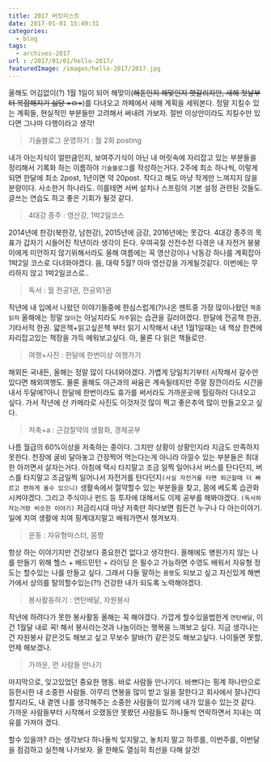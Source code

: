 ```yaml
---
title: 2017 버킷리스트
date: 2017-01-01 15:49:31
categories:
  - blog
tags:
  - archives-2017
url : /2017/01/01/hello-2017/
featuredImage: /images/hello-2017/2017.jpg
---
```

올해도 어김없이(?) 1월 1일이 되어 해맞이(~~해돋인지 해맞인지 햇갈리지만, 새해 첫날부터 복잡해지기 싫당 =ㅁ=~~)를 다녀오고 까페에서 새해 계획을 세워본다. 정말 지킬수 있는 계획들, 현실적인 부분들만 고려해서 써내려 가보자. 절반 이상만이라도 지킬수만 있다면 그나마 다행이라고 생각!
<!-- more -->
> 기술블로그 운영하기 : 월 2회 posting

내가 아는지식이 얼만큼인지, 보여주기식이 아닌 내 머릿속에 자리잡고 있는 부분들을 정리해서 기록화 하는 이름하야 `기술블로그`를 작성하는거다. 2주에 최소 하나씩, 이렇게 되면 한달에 최소 2post, 1년이면 약 20post. 작다고 해도 마냥 작게만 느껴지지 않을 분량이다. 사소한거 하나라도. 이를테면 서버 설치나 스프링의 기본 설정 관련된 것들도. 글쓰는 연습도 하고 좋은 기회가 될것 같다.

> 4대강 종주 : 영산강, 1박2일코스

2014년에 한강(북한강, 남한강), 2015년에 금강, 2016년에는 못갔다. 4대강 종주의 목표가 갑자기 시들어진 작년이라 생각이 든다. 우여곡절 산전수전 다겪은 내 자전거 붕붕이에게 미안하지 않기위해서라도 올해 여름에는 꼭 영산강이나 낙동강 하나를 계획잡아 1박2일 코스로 다녀와야겠다. 음, 대략 5월? 아마 영산강을 가게될것같다. 이번에는 무리하지 않고 1박2일코스로..

> 독서 : 월 전공1권, 전공외1권

작년에 내 입에서 나왔던 이야기들중에 한심스럽게(?)나온 멘트중 가장 많이나왔던 `책좀읽자` 올해에는 정말 `많이`는 아닐지라도 `자주`읽는 습관을 길러야겠다. 한달에 전공책 한권, 기타서적 한권. 얇은책+읽고싶은책 부터 읽기 시작해서 내년 1월1일때는 내 책상 한켠에 자리잡고있는 책장을 가득 메워보고싶다. 아, 물론 다 읽은 책들로만.

> 여행+사진 : 한달에 한번이상 여행가기

해외든 국내든, 올해는 정말 많이 다녀와야겠다. 가볍게 당일치기부터 시작해서 갈수만 있다면 해외여행도. 물론 올해도 야근과의 싸움은 계속될테지만 주말 잠깐이라도 시간을 내서 두달에?아니 한달에 한번이라도 휴가를 써서라도 가까운곳에 힐링하러 다녀오고 싶다. 가서 작년에 산 카메라로 사진도 이것저것 많이 찍고 좋은추억 많이 만들고오고 싶다.

> 저축+a : 근검절약의 생활화, 경제공부

나름 월급의 60%이상을 저축하는 중이다. 그치만 상황이 상황인지라 지금도 만족하지 못한다. 천장에 굴비 달아놓고 간장찍어 먹는다는게 아니라 아낄수 있는 부분들은 최대한 아끼면서 살자는거다. 아침에 택시 타지말고 조금 일찍 일어나서 버스를 탄다던지, 버스를 타지말고 조금일찍 일어나서 자전거를 탄다던지`(사실 자전거를 타면 퇴근할때 더 빠르고 편하게 올수 있으니)` 생활속에서 절약할수 있는 부분들을 찾고, 몸에 베도록 습관화 시켜야겠다. 그리고 주식이나 펀드 등 투자에 대해서도 이제 공부를 해봐야겠다. `(독서하자는거랑 비슷한 이야기)` 저금리시대 마냥 저축만 하다보면 힘든건 누구나 다 아는이야기. 일에 치여 생활에 치여 핑계대지말고 배워가면서 챙겨보자.

> 운동 : 자유형마스터, 몸짱

항상 하는 이야기지만 건강보다 중요한건 없다고 생각한다. 올해에도 병원가지 않는 나를 만들기 위해 헬스 + 배드민턴 + 라이딩 은 필수고 가능하면 수영도 배워서 자유형 정도는 할수있는 나를 만들고 싶다. 그래서 다들 말하는 `몸짱`도 되보고 싶고 자신있게 해변가에서 상의를 탈의할수있는(?!) 건강한 내가 되도록 노력해야겠다.

> 봉사활동하기 : 연탄배달, 자원봉사

작년에 하려다가 못한 봉사활동 올해는 꼭 해야겠다. 가깝게 할수있을법한게 `연탄배달`, 이건 1월달 내로 꼭! 해서 봉사라는것과 나눔이라는 행복을 느껴보고 싶다. 지금 생각나는건 자원봉사 같은것도 해보고 싶고 무보수 알바(?) 같은것도 해보고싶다. 나이들면 못할, 언제 해보겠나.

> 가까운, 먼 사람들 만나기

마지막으로, 잊고있었던 중요한 행동. 바로 사람들 만나기다. 바쁘다는 핑계 하나만으로 등한시한 내 소중한 사람들. 아무리 연봉을 많이 받고 일을 잘한다고 회사에서 잘나간다 할지라도, 내 곁엔 나를 생각해주는 소중한 사람들이 있기에 내가 있을수 있는것 같다. 가까운 사람들부터 시작해서 오랬동안 못봤던 사람들도 하나둘씩 연락하면서 지내는 여유를 가져야 겠다.


할수 있을까? 라는 생각보다 하나둘씩 잊지말고, 놓치지 말고 하루를, 이번주를, 이번달을 점검하고 실천해 나가보자.
올 한해도 열심히 최선을 다해 살것!
